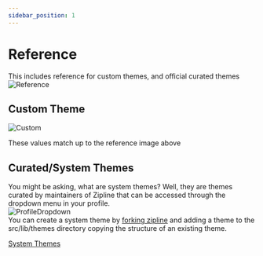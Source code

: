 ```yaml
---
sidebar_position: 1
---
```


# Reference
This includes reference for custom themes, and official curated themes
![Reference](/img/reference.png)

## Custom Theme
![Custom](/img/customTheme.png)

These values match up to the reference image above

## Curated/System Themes
You might be asking, what are system themes? Well, they are themes curated by maintainers of Zipline that can be accessed through the dropdown menu in your profile.<br/>
![ProfileDropdown](/img/themePicker.png)<br/>
You can create a system theme by [forking zipline](https://github.com/diced/zipline) and adding a theme to the src/lib/themes directory copying the structure of an existing theme.


[System Themes](/docs/themes/system)